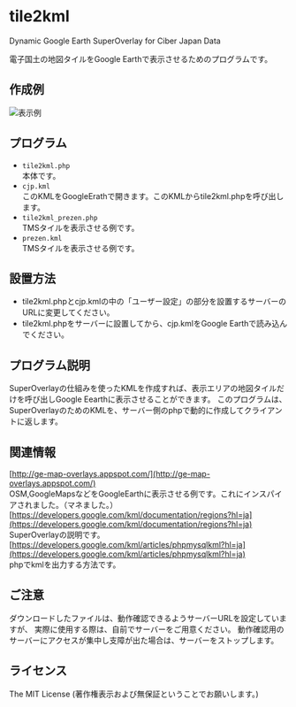 tile2kml
======================

Dynamic Google Earth SuperOverlay for Ciber Japan Data 

電子国土の地図タイルをGoogle Earthで表示させるためのプログラムです。


作成例
------
![表示例](https://raw.github.com/tmizu23/tile2kml/master/cjp.jpg)


プログラム
------
- `tile2kml.php`  
 本体です。
- `cjp.kml`  
 このKMLをGoogleErathで開きます。このKMLからtile2kml.phpを呼び出します。
- `tile2kml_prezen.php`  
 TMSタイルを表示させる例です。
- `prezen.kml`  
 TMSタイルを表示させる例です。

設置方法
------
+ tile2kml.phpとcjp.kmlの中の「ユーザー設定」の部分を設置するサーバーのURLに変更してください。
+ tile2kml.phpをサーバーに設置してから、cjp.kmlをGoogle Earthで読み込んでください。

プログラム説明
-------
SuperOverlayの仕組みを使ったKMLを作成すれば、表示エリアの地図タイルだけを呼び出しGoogle Eearthに表示させることができます。
このプログラムは、SuperOverlayのためのKMLを、サーバー側のphpで動的に作成してクライアントに返します。

 
関連情報
--------
[http://ge-map-overlays.appspot.com/](http://ge-map-overlays.appspot.com/)  
OSM,GoogleMapsなどをGoogleEarthに表示させる例です。これにインスパイアされました。（マネました。）
[https://developers.google.com/kml/documentation/regions?hl=ja](https://developers.google.com/kml/documentation/regions?hl=ja)  
SuperOverlayの説明です。
[https://developers.google.com/kml/articles/phpmysqlkml?hl=ja](https://developers.google.com/kml/articles/phpmysqlkml?hl=ja)  
phpでkmlを出力する方法です。

ご注意
----------
ダウンロードしたファイルは、動作確認できるようサーバーURLを設定していますが、
実際に使用する際は、自前でサーバーをご用意ください。
動作確認用のサーバーにアクセスが集中し支障が出た場合は、サーバーをストップします。


ライセンス
----------
The MIT License
(著作権表示および無保証ということでお願いします。)
